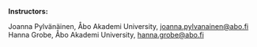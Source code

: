 **Instructors:**

Joanna Pylvänäinen, Åbo Akademi University, joanna.pylvanainen@abo.fi <br /> Hanna Grobe, Åbo Akademi University, hanna.grobe@abo.fi
